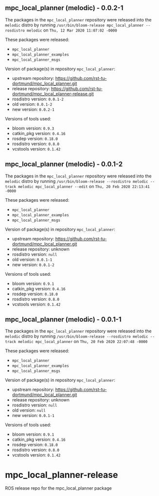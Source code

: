 ## mpc_local_planner (melodic) - 0.0.2-1

The packages in the `mpc_local_planner` repository were released into the `melodic` distro by running `/usr/bin/bloom-release mpc_local_planner --rosdistro melodic` on `Thu, 12 Mar 2020 11:07:02 -0000`

These packages were released:
- `mpc_local_planner`
- `mpc_local_planner_examples`
- `mpc_local_planner_msgs`

Version of package(s) in repository `mpc_local_planner`:

- upstream repository: https://github.com/rst-tu-dortmund/mpc_local_planner.git
- release repository: https://github.com/rst-tu-dortmund/mpc_local_planner-release.git
- rosdistro version: `0.0.1-2`
- old version: `0.0.1-2`
- new version: `0.0.2-1`

Versions of tools used:

- bloom version: `0.9.3`
- catkin_pkg version: `0.4.16`
- rosdep version: `0.18.0`
- rosdistro version: `0.8.0`
- vcstools version: `0.1.42`


## mpc_local_planner (melodic) - 0.0.1-2

The packages in the `mpc_local_planner` repository were released into the `melodic` distro by running `/usr/bin/bloom-release --rosdistro melodic --track melodic mpc_local_planner --edit` on `Thu, 20 Feb 2020 22:13:41 -0000`

These packages were released:
- `mpc_local_planner`
- `mpc_local_planner_examples`
- `mpc_local_planner_msgs`

Version of package(s) in repository `mpc_local_planner`:

- upstream repository: https://github.com/rst-tu-dortmund/mpc_local_planner.git
- release repository: unknown
- rosdistro version: `null`
- old version: `0.0.1-1`
- new version: `0.0.1-2`

Versions of tools used:

- bloom version: `0.9.1`
- catkin_pkg version: `0.4.16`
- rosdep version: `0.18.0`
- rosdistro version: `0.8.0`
- vcstools version: `0.1.42`


## mpc_local_planner (melodic) - 0.0.1-1

The packages in the `mpc_local_planner` repository were released into the `melodic` distro by running `/usr/bin/bloom-release --rosdistro melodic --track melodic mpc_local_planner` on `Thu, 20 Feb 2020 22:07:48 -0000`

These packages were released:
- `mpc_local_planner`
- `mpc_local_planner_examples`
- `mpc_local_planner_msgs`

Version of package(s) in repository `mpc_local_planner`:

- upstream repository: https://github.com/rst-tu-dortmund/mpc_local_planner.git
- release repository: unknown
- rosdistro version: `null`
- old version: `null`
- new version: `0.0.1-1`

Versions of tools used:

- bloom version: `0.9.1`
- catkin_pkg version: `0.4.16`
- rosdep version: `0.18.0`
- rosdistro version: `0.8.0`
- vcstools version: `0.1.42`


# mpc_local_planner-release
ROS release repo for the mpc_local_planner package
